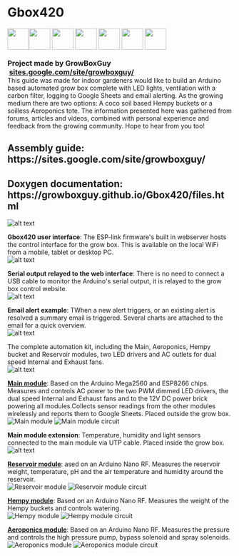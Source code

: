 # Gbox420
<div>
<div><img width="48" height="48" src="https://lh3.googleusercontent.com/GAoRKaB09BobBln1BQgRHL0qmbfyTmnMn6_6JBmCVZ3gvUuCOzhRep7HkBYL4_bWqa5Vk70W7dgq_t5vgwisNYon5yXiM0hbBoUauYdnv9ujxtkVrn5hB4SXhT2X-nWb7BS4Bo_-fL-Pj2TLdzMcbJN4597KkEvYGrqv6CtPy_wf06wc9t1WN2jL5lbhWHdvkleKIU6Hpp1AXPjOI_3c9lY0jpIdEtcjbOZ3fYIgrEvm1HO7JrAbyllYIgpSpZlMr6uUQh2h6PuA9tDSb8-V3NmMuvRtOQi5qfH6rJKrOBv5oNN4_t-C-V3BLKjXqx82oAmP65RAnH1Y3EXG8FbuEsQvqYcWiEp9iaNeuYbjokQoVM8h61Gh1cPr717j0D1GjEYhYzba32UvVZ3iXiVr1zmonOw810HP5oTWhc-o0mNdW211dhs80tvOyaggxKGX_I7r5kcak9nK7PSP3ppAi-wjrsqhW0UBiRvsyHwpHRfIu-A0lbnQ4ukwWiw28dnBPQMZUu8rLAXVNRnBjoAPU5udjLwyCUyCeU6YjUlC9TTe7QpbTZCrVueTaytD3GOqtP2dKg2wZse3CCGPrnNq2vg5DpRV4Qb0sOBv8oyJzKfdWLCMgYJYTw9rpYg6Y3zgUjJWqmLdX3upj8an069FddUa33Sgb6YhQe6NSz1sdW7cq_-8zYosD0RmeavL4t3sfpNDXw95OOmQJ0LEFKRZSa3PBApRvl2GIOpNmLI2Li_QSw-y=s671-no" style="display:inline;float:left" >
<a href="https://www.patreon.com/growboxguy"><img width="48" height="48" src="https://lh3.googleusercontent.com/GHPlhe8VfY4Bwtg0xPO2Z0vdj1QjcInJd8pSQlZHVNmcEry7a44A8c9n4vJENgvMfwfqiuSF5-r8Jt324yv1LbDqJ70KtNvuH1LoRdnB03zqYryHgyazXlNNcXEric6bc6L2oDBFgkgaf5dDMw-yN1bpwUH2LBxXsRCNcRxFIv3X0RPMYpVVGpNxss1nHn4kXa1q_pHEY2DuX0cZa5UWsUTAJ0Sywxg4UOgeBF-W1ZZULQcJz-mLp3WHEQY7uKLyYW31IElYZgV0jVBFeOdBG_w6gb1WPegvAbF-GiNVdd1Bxr9pqU6B2B34mKVFVamCzhs49XfDpKFr80euXu31na0A5opoYt5pyiChodO-5RCTP6b6FLv1tikkEf2eV22nXxo0JAz3zZcfq4FnF8VLcnh5mKUJ5cHvluSjSYYztooej6YrHeTTSXIxTtJqLp-2shRKQCEAFYzxIvmkTPB4_tWFQStGqzyG4IbH8mPU68BoMtlkfXCLv3o-_vAp86OZXyM4x1VxFHaaGXBtuHVuSbKMJMXoCVulSgnLzfI_t0o1KUTnL4NppO7IcP1fddVruJCdZkALn6Hzs8kN7DzwtfgXmBJmOkGCRsUZmoTHBO7pKHsYEA4XX9GrWFUOqjRIPyxH_z6dPWhFuSowl97T5kQHSwiHQ6x8cOgiMEtS2zEcRVVjdI0eLPYvJrhRiFj72L5KxXAYpuDWV2k7o5fwmHZTv9eYXbva3h5UlbKqeqYSvI9-=s64-no" style="border:none;margin:0;padding:0px"></a>
<a href="https://www.facebook.com/Gbox420-1495966037151416/"><img width="48" height="48" src="https://lh3.googleusercontent.com/5-3WUctaz5bM6p4FSrgZQOfbUv3bAzDI8SWXO59JCJnmWB9B_Glvn-n3gxj9Esj9BA0plBv4zxPY-eI24YjOWGm67z6dhr8vD7csTTz3V5hBxeL8aOWbfHyV3vmcA_e2lZBaFWYqDWRJqRVfW6qgXg4AspXGp9aF6S5R9HkcXcbgJ0M7teV127_Mq9bCYkjYV1cTtTojFKk7pv-igxHvr0ZPQoiLX-xBQm8sowRyhOBm4iUukEkzzCHnc3fmMGAxDCaqWzLi04rKWY9uVQ8ys4GuPjTs-m-iaoiCcLG7GloROhuBsPgx_Zq274eretllISsepyI9N2Pb-2AO4yXvYB88Cfc_R7a69w85Bq3fZUs-qtNFgtJ01mvIDs6nHdkpfZGeHoCxhuml-RX8JTXdBC3fogBeb9G_QNxo1ocSAVdPyG4BtaQyhcr0hsYLG1hvhWF_ekPFm-7dn-PLI7l3jTiRzQDW7BlRgdepMcGV-Ao0WwwWVHFombqSlHJ9wLjFaZo9Mmb8dtoUdd5zFgC-qzHYq3XfBhwDRscFpnFtpPJVAEN2d-d7szO3htVqKaEU1UTwcSZ4bN_y5AosItWk4z_0MIe_YxH--LxXohAxvkiaDyFwrvQwiGnYRqkPb3LVn8_4IqAY0UALYkBF8wssVInql86ErRgtW_CS0eIbKHbVa2byRQAybqPC-FEi5AWfb0SOkiyyAa7B32lyWdRVn_Kog-pbOxijBZA2la6GusXsAl9Q=s64-no" style="border:none;margin:0;padding:0px"></a>
<a href="https://github.com/growboxguy/Gbox420"><img width="48" height="48" src="https://lh3.googleusercontent.com/SyX8-29ti5GHL0sm2ADuliHQr11MeGtYXDV_UVuw5WjS0NhrwZcMq4bupWRK30-Plc9hVYbr8rHQpononX3ufMIXvEyluHYWm0d-htsAYiO_Jw5SpGrM5VmcB9AMqecvDSJhX_jLwtWDqbHz9Q68DstgrvxsqU3Ld6fP57TRhC6pLilAnSSj8bOfODG9aCOfk5xrCvEKZ2wQkvLCPZcqrsIBF1VsKdw2OqPr16oIdlu7aGozoHm7saAEDCewUyhWHAPDhyoig2dK1dl1LIYwzL6s9_oFY6TINAfVyPdF261XCNTy3uu7vfrg-zxVPm5xLznIruv0obiel9VOD_5mcAIyMVnhb4f_zfJL3VG_bxw7YEkC0TugtW0YRbOFnPdZyL2lqhbz1E4RbDWwKIdlXmKhUGM6u0QIJQ4V-_UWMK3j9QitWTf0Sxc8xF1hcYh74S3n5hLycv_BZiU6Iy8qCCbdD63x0FmpGnGI58bx77GIxLDAQvyS7JOVtzV0zKApj5nQT70HwAL8Sgb96-WYsOKzsdPVJ0iPQNommV1BBGMQRDVYlQclK7_VL8TxgLsozycrRn2uIxWfTfdkYSAHFmWXT-56PjF1C9IIVgwuNzLoSzEe5fLYsFzRqPxHMqPbvx0IGh0XeVvQRQQQqTbnVnzGSWlhhzuY96DvX8J8Kx-PKfpyFQn2c4j7tMBGSsTQD6dveFSmcDc9MtcdN1p7oiX5Ehq2vhPY2NvPHRRLUcZwWZbl=s64-no" style="border:none;margin:0;padding:0px"></a>
<a href="https://www.tumblr.com/blog/growboxguy"><img width="48" height="48" src="https://lh3.googleusercontent.com/iAo64-k09uJ70KcPngaxSGVpRWL9BRklB6V4trYxchPlYAjdGEKmnkuh5Oa_TFBK42KSfmpL2DN9nAo13WtSXOKDlV_W1YH3CZSYcm6yR1i-p4ePzG6D_lGn3RvtBUR0I8OjH8_jMVctwc5kf7t1uM6vau3J_Qp0uekfz7HaShgWVqCMmLalSC-4iZ7Kcf16p_GTYcClD7KFMUdecmQIsC1gwYT5C0P1WPJU-vvWUIHdhGsicnHtIVovT8bGGDDGQNmZmZycdMw6z0PoDHQxuv7SL3u7HMQ7RC7EIW2AOtPXTtPQ-NdTMEhhc2nlNjI9CzIClWPWVOEZxHF5N8YOQcjx-eqpuaEvSQ67z4aWWo28U95U3MoReCoxUi5HLSjaTv85ZkTvFy2DxNM-CCgnNelp_JpYEEu3qi9CHC8T4Rv6zwi9QR0FQ0ajLXkrwJeaNKwtEXPBel-zqZ8olwwrGyoMyL0tKDQagVf_7desHQ8vbRoas7hClbxD9yeMGf1C4Y2SAKAruaCrbGVXY3KWSXie5rWt5jXCiN_AqU3unGLEPeJl34ztyYDOPXz4cRtMfGYe3lEvKEuyrcncxa4imoiYFJScw7x6o_WQ9AvgsMD2XzvkOQQGakSO3V0-tjaBnhNB3izXdv0nPt76v4l9UYdlFj1fjZO6372_8SId69SNI0InHX4q03j0w8jFZYC_CZsVAvPo6g8ER_L5ZjSjKaKjH5O9UYjTjv3Csv5MB0rLiQZr=s64-no" style="border:none;margin:0;padding:0px"></a>
<a href="https://twitter.com/growboxguy"><img width="48" height="48" src="https://lh3.googleusercontent.com/FqZZp565u6acGUU7-9IZXllx4RPhKOupR5QjdJQZUzfbgL3K14abRlFmJqhfF8opA9w-I47YFG8pPPlgTuYjk1PceR_YBTzh6DrBGZuwGZmbi4PMdCvlT4lLNPtqFG9v1MC7GlOddLrnOObPhT3UgHC4ipO-VjAO_rHxVuWG4WmqRoN45qvNP4BFBh1pdSHYMPu5At-DuWrxZpDhRl-TdWEXIgLD_WJUuKVITvkVhVkgqG9NcRPzA5AwUl3q0aqreSVlpILWaFgxbIAYsw-wt-X4Vj6dudbW0mvXDrI8S-al1GPHg4TKbdWykkcM81TaXxR9sZUEYA8ZICgBBPnN1wmNk-BAN0HyJkxE4XdLnSkx0WXJCIrxvjHcF2y4U4HEviFVfoNS1wK-piI6n60oYa0oNFtOZUUkQ0k0h3jVjCA1KmF4yNcFay4GOW84I20lYRgKuNPEmmmwRhZiT2UC5gyTY_6WDxSrKglP9qgaLhVGXrhQlRBvoi7YiLbZVrSHzHvLwDXVwBFf4dv-RLDLuxRyDtRTsNCNArUdDXUCaIyhouZ-Gbvr5sYT4Jhg1vTlUppfmCmECvYUIL4GGS9Rra84Xmi2v46q4djWgVmcSm_PzIZnhq0JPI5ORgtajv-2n3HGdCbl0lkNOTKZ__89eEt2Aw3uzipnq4yp-_GO_qKeTCVVGK11idmQ__OUCThVUFv03uoBQowH0gsfvS-bxzOa_4_MVq_f9E_7QhL_z2iosnA9=s64-no" style="border:none;margin:0;padding:0px"></a>
<a href="mailto:GrowBoxGuy@gmail.com"><img width="48" height="48" src="https://lh3.googleusercontent.com/5ZNZaVhanhR6XGvxz_7A9Fr5JU8QtaAgMLWZJX41U7UxSgR4u2pR0TNjR0K2Ntv-Bad_jndUaDW65695nIy4lpMDAa4ssEJ6EX24Qp4BQXv1dYKRp84udEAt7G-UC8yZr054mNNyvCKq0hpnm0KDIJ-bDRBRxfK6DtqnI2YxG7N1PYniKXhsJYUlQSvGPwhRphoS_St9yrLDqIg8sYPGoIoLqXBfgHW5f4oYBa3OMIhKKwzB4bMYH1JgD_HfLiGwXSuR1qvqSRj9b-qjdmgVa_uNRH-wlIJcQ4QsSF2CAknddJtwURm64mNwlodvnSFkpnvimWbHUoQMM77GP48xdGygIr0jBJgbyYsQOvUcJDUF_Un_tWNkF-x2W9Gw-KXxHFAPP7fuczenGsQL2gmNCAR15R2JLJwt1CTpwfgBhbzTYoyW00PpLfkTWrfowSkFXnVuvhMa9ADsYZzq1uvp_Wz6KWrEa1iOi7CbRtFNY3Sg01maUeArYDd_DM0xFG3q43V9vKb0Bld3U7nyDoZ_R9hGfiQ8ZdD8BhXNoberDuuTl-SPRFrUeKjmFmtPuP7WdidQb6Gw5nFElBvBMCZX1kjplIluK8Y5VffxHBZRCrYTRyVyolvcNlpQtVWdOW-jxSjVP0qRrpARJIGjjU1KUUeVIxBEFUxefbP3UhOr2FvUGNh5BeIJVi5rCuaImxp1lL2zy2Mf4z9fZoVMp-ukaJMsiRQ1ACzJn89b-QybW67whYw2=s64-no" style="border:none;margin:0;padding:0px"></a>
</div><br>
<div style="display:inline!important">
<b style="font-size:16px">Project made by GrowBoxGuy</font><br>		
&nbsp;<a href="http://sites.google.com/site/growboxguy/">sites.google.com/site/growboxguy/</a>
</b>
</div><br>

<div>
This guide was made for indoor gardeners would like to build an Arduino based automated grow box complete with LED lights, ventilation with a carbon filter, logging to Google Sheets and email alerting. As the growing medium there are two options: A coco soil based Hempy buckets or a soilless Aeroponics tote. The information presented here was gathered from forums, articles and videos, combined with personal experience and feedback from the growing community. Hope to hear from you too!
</div>

<div>
<h2>Assembly guide:<br> https://sites.google.com/site/growboxguy/ </h2>
<h2>Doxygen documentation: https://growboxguy.github.io/Gbox420/files.html </h2>
</div>

![alt text](https://lh3.googleusercontent.com/pw/ACtC-3etlEchfH2eX-HyE6f6iSRXFcdqbYqmVetXMMQ7SHdvaeFPfClqIH5bMfoUcP6uTBgLVmqOyBWSr0OFvARRFSO7SrlJvzgpWvjOOVEmpAWiKJ8eIfrv9OHwlxJssRaydEnYBqMfxdCjZALiKUEwTFoJ=w1055-h652-no?authuser=0)

<b>Gbox420 user interface</b>: The ESP-link firmware's built in webserver hosts the control interface for the grow box. This is available on the local WiFi from a mobile, tablet or desktop PC.<br>
![alt text](https://lh3.googleusercontent.com/pw/ACtC-3c-2j05-O9FE06BzfPP4TTC43UszOYteR3BX9x--eIgj4tKfLv5644zgGQKqnPrwW5-We4JG8LeEcxlS0f5Qtcsk1gxCsro-M2Rjb2eQisdS9UC6X39Kk1rIY10MSCHQdlWemWFNJNV7nkhgG0ROlZD=w898-h1092-no?authuser=0)

<b>Serial output relayed to the web interface</b>: There is no need to connect a USB cable to monitor the Arduino's serial output, it is relayed to the grow box control website.<br>
![alt text](https://lh3.googleusercontent.com/pw/ACtC-3dYHgQPSjFgytEfSkKt7SaMcD6PDtLsX1UcmKIsaYqmRTEyt_ZOahGe9ConQdW6uZ8q9GsIHTxhk76tvRcf5KmEgwWlppEihKlWP8yPwhm2WBIhajls76n8Gb3FLSu_x1BF6vPWWBwSeE_V--VujShi=w657-h1140-no?authuser=0)

<b>Email alert example</b>: TWhen a new alert triggers, or an existing alert is resolved a summary email is triggered. Several charts are attached to the email for a quick overview.<br>
![alt text](https://lh3.googleusercontent.com/pw/ACtC-3euTh98iZcKUGZrIvDGN68GyGxAaRiwtes9e8expmese2jSrZ2UlPHhyBx_I8x5lAi4E6bpkLIdRolshcr8tI9a_B-3VDKSQUHNiFwWzL1VibNYVCNSS-1827h37dabDf49rOdkTgyjTwAYJFi7S8Go=w741-h1289-no?authuser=0)

The complete automation kit, including the Main, Aeroponics, Hempy bucket and Reservoir modules, two LED drivers and AC outlets for dual speed Internal and Exhaust fans.<br>
![alt text](https://lh3.googleusercontent.com/pw/ACtC-3eaGQD-ZrbG_jQPcvH0MqhBifQFIfGyrfq49SbDHr_pT9wdi1mHTIPFNX3RU0QFcKM0DrfoZFnSleH4EOVYjvL7UsD7UDHblcxxBvI66pMtYg7XcAaEw7cnCFCLLJ_hl-cDsuFJ-PE8V-_AuW5IAfA-=w1200-h855-no?authuser=0)

<b>[Main module](https://sites.google.com/site/growboxguy/modules/main-module)</b>: Based on the Arduino Mega2560 and ESP8266 chips. Measures and controls AC power to the two PWM dimmed LED drivers, the dual speed Internal and Exhaust fans and to the 12V DC power brick powering all modules.Collects sensor readings from the other modules wirelessly and reports them to Google Sheets.
Placed outside the grow box.<br>
![Main module](https://lh3.googleusercontent.com/pw/ACtC-3f9mNWcEYjtU5f1tdHX-KMrAYjO2jOn3d1OxBzmNKc2Ks3GEG6k4sIKgxc0RuagOZo2bk1hZBxS4kohtNuJ7_UDDagushsACgsxv-13qPD7kYhtlzTT3KzXf8dS6np45RzBocGLAsESsg74DEi4yTlV=w1200-h801-no?authuser=0)
![Main module circuit](https://lh3.googleusercontent.com/pw/ACtC-3d_kFnsAjAEZR40xnVtmgArwwm-flMP83BC13oYXVeMe00Ivf0dg3_pGFAeo3EDN7nTPoXuEo8ubIy81NVVo7LzsJJgbXgjzMSaUnjJyZWrP3fBQXbDGJh2B0QX936-0VAFGQokV-BQqd5cpz4--x7-=w1200-h892-no?authuser=0)

<b>Main module extension</b>: Temperature, humidity and light sensors connected to the main module via UTP cable. Placed inside the grow box.<br>
![alt text](https://lh3.googleusercontent.com/pw/ACtC-3d0RY9H_sS4tyf9QsXPbRu4Dmo3j0MkfTi_iXFxKPSlXgyHFsKGfHFe1g0NQ0Vhz4qsiYNV4oVIYgt9rUr-bMQV9dXvcj3nk_4XGrgWVfTf-nATa9yZM1hk4IYu6m5Ze6bTE3ZDnEiA_IBzIqji3BDl=w1200-h801-no?authuser=0)

<b>[Reservoir module](https://sites.google.com/site/growboxguy/modules/reservoir-module)</b>: ased on an Arduino Nano RF. Measures the reservoir weight, temperature, pH and the air temperature and humidity around the reservoir.<br>
![Reservoir module](https://lh3.googleusercontent.com/pw/ACtC-3f2VaMcisIGxvBNdvfefVLztVS8ZZoiRN75YegEpFTWzUvLPIjvvQJEbDnwNDv7SrEL5GUPgjhy8asU0VALJWJWtYywP_0PrXSf4Sbr8mNe1UWMq12Ejylk7H2nVonGVy5qJL29gRUssHa5AtaVk5Xe=w1200-h801-no?authuser=0)
![Reservoir module circuit](https://lh3.googleusercontent.com/pw/ACtC-3dWYUwdfsKYgwnBM7kQUHYzT-3laoEZHpQ5fpOGTYeBcr5vJYigMnVFhMS5GwZl8xdHm3P6NV3mBD9qb7mmVUrHp-UFFFIZ-S8YH_oi8YhnA47nv9fItrEEAnB6eXYLba00iSc-4ozk10Pg_zqFgwE0=w1200-h892-no?authuser=0)

<b>[Hempy module](https://sites.google.com/site/growboxguy/modules/hempy-module)</b>: Based on an Arduino Nano RF. Measures the weight of the Hempy buckets and controls watering.<br>
![Hempy module](https://lh3.googleusercontent.com/pw/ACtC-3dudHmGC8n4Kcgwcb-83gjC90rDndVKHWDJVZBVMnE6PNbyAThh4SHS5ZNTrKT6reoeZtoBUqaVVOZ6g1n4gIZ5182V9bFkOo8Whkh0aAA8t2sMvJTbO-WKcAyJIwn-IEUC7KWZ5bfSq27Xfs6glVSD=w1200-h801-no?authuser=0)
![Hempy module circuit](https://lh3.googleusercontent.com/pw/ACtC-3ew7qpG5li8TltIYYdZK7ngf9Wka3IMk1g_Kiy5i7uJJOQLPP9CABn6rLc26dwO8D0-84yrN5VdhvqVBOXRxNPkZDPFpnsmWy4EOf5kJMB8Z29yU3j4428LaY6aWNTinxwh8THUKx96hHekYNOiHuzH=w1200-h889-no?authuser=0)

<b>[Aeroponics module](https://sites.google.com/site/growboxguy/modules/aero-module)</b>: Based on an Arduino Nano RF. Measures the pressure and controls the high pressure pump, bypass solenoid and spray solenoids. <br>
![Aeroponics module](https://lh3.googleusercontent.com/pw/ACtC-3eiagyhv_J80jMzoPd-cynOjpfpJTxiGapRe3wNWmgyJnsxzGZbGnULGq9hxq6lds4vKPzBIYIhXW7J4ivQXb3hWxPlNT90PDObBekW19Pd2uMQFC2vSQevob1vP_xZd7tKOi5Ae9vfTJLv8udcrCRk=w1200-h801-no?authuser=0)
![Aeroponics module circuit](https://lh3.googleusercontent.com/pw/ACtC-3d_UKB0YuGhA01cQmY-nE4TOiLgd-ZC9kwortxAMLq0DnnHwD3mTz2wV9ouuDTVdqyE6cHyXABO0oh0C5pR-GM_dBfifriH9xdH9fN-LDaZsH7qzqgVMIG5Jp-GrNvinA-zayh2k9w-Edj3tUTZm1_A=w1200-h845-no?authuser=0)
